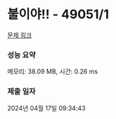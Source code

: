 # 불이야!! - 49051/1 

[문제 링크](https://level.goorm.io/exam/49051/%EB%B6%88%EC%9D%B4%EC%95%BC/quiz/1) 

### 성능 요약

메모리: 38.09 MB, 시간: 0.26 ms

### 제출 일자

2024년 04월 17일 09:34:43

